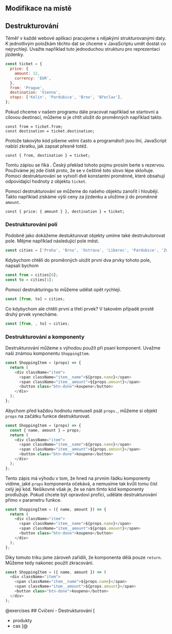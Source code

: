 ## Modifikace na místě

## Destrukturování

Téměř v každé webové aplikaci pracujeme s nějakými strukturovanými daty. K jednotlivým položkám těchto dat se chceme v JavaScriptu umět dostat co nejrychleji. Uvažte například tuto jednoduchou strukturu pro reprezentaci jízdenky.

```js
const ticket = {
  price: {
    amount: 12,
    currency: 'EUR',
  },
  from: 'Prague',
  destination: 'Vienna',
  stops: ['Kolín', 'Pardubice', 'Brno', 'Břeclav'],
};
```

Pokud chceme v našem programu dále pracovat například se startovní a cílovou destinací, můžeme si je chtít uložit do proměnných například takto.

```jscon
const from = ticket.from;
const destination = ticket.destination;
```

Protože takovýto kód píšeme velmi často a programátoři jsou líní, JavaScript nabízí zkratku, jak zapsat přesně totéž.

```jscon
const { from, destination } = ticket;
```

Tomtu zápisu se říká <term cs="destrukturování" en="destructuring">. Český překlad tohoto pojmu prosím berte s rezervou. Používáme jej zde čistě proto, že se v češtině toto slovo lépe skloňuje. Pomocí destrukturování se vytvoří dvě konstantní proměnné, které obsahují odpovídající hodnoty z objektu `ticket`.

Pomocí destrukturování se můžeme do našeho objektu zanořit i hloubějí. Takto například získáme výší ceny za jízdenku a uložíme ji do proměnné `amount`.

```jscon
const { price: { amount } }, destination } = ticket;
```

### Destrukturování polí

Podobně jako dokážeme destukturovat objekty umíme také destrukutorovat pole. Mějme například následující pole měst.

```js
const cities = ['Praha', 'Brno', 'Ostrava', 'Liberec', 'Pardubice', 'Znojmo'];
```

Kdybychom chtěli do proměnných uložit první dva prvky tohoto pole, napsali bychom

```js
const from = cities[0];
const to = cities[1];
```

Pomocí destrukturingu to můžeme udělat opět rychleji.

```js
const [from, to] = cities;
```

Co kdybychom ale chtělí první a třetí prvek? V takovém případě prostě druhý prvek vynecháme.

```js
const [from, , to] = cities;
```

### Destrukturování a komponenty

Destrukturování můžeme s výhodou použít při psaní komponent. Uvažme naši známou komponentu `ShoppingItem`.

```js
const ShoppingItem = (props) => {
  return (
    <div className="item">
      <span className="item__name">${props.name}</span>
      <span className="item__amount">${props.amount}</span>
      <button class="btn-done">koupeno</button>
    </div>
  );
};
```

Abychom před každou hodnotu nemuseli psát `props.`, můžeme si objekt `props` na začátku funkce destrukturovat.

```js
const ShoppingItem = (props) => {
  const { name, amount } = props;
  return (
    <div className="item">
      <span className="item__name">${props.name}</span>
      <span className="item__amount">${props.amount}</span>
      <button class="btn-done">koupeno</button>
    </div>
  );
};
```

Tento zápis má výhodu v tom, že hned na prvním řádku komponenty vidíme, jaké `props` komponenta očekává, a nemusíme tak kvůli tomu číst celý její kód. Nešikovné však je, že se nám tímto kód komponenty prodlužuje. Pokud chcete být opravdoví profíci, uděláte destrukturování přimo v parametru funkce.

```js
const ShoppingItem = ({ name, amount }) => {
  return (
    <div className="item">
      <span className="item__name">${props.name}</span>
      <span className="item__amount">${props.amount}</span>
      <button class="btn-done">koupeno</button>
    </div>
  );
};
```

Diky tomuto triku jsme zároveň zařídili, že komponenta dělá pouze `return`. Můžeme tedy nakonec použít zkracování.

```js
const ShoppingItem = ({ name, amount }) => (
  <div className="item">
    <span className="item__name">${props.name}</span>
    <span className="item__amount">${props.amount}</span>
    <button class="btn-done">koupeno</button>
  </div>
);
```

@exercises ## Cvičení - Destrukturování [

- produkty
- cas
  ]@
